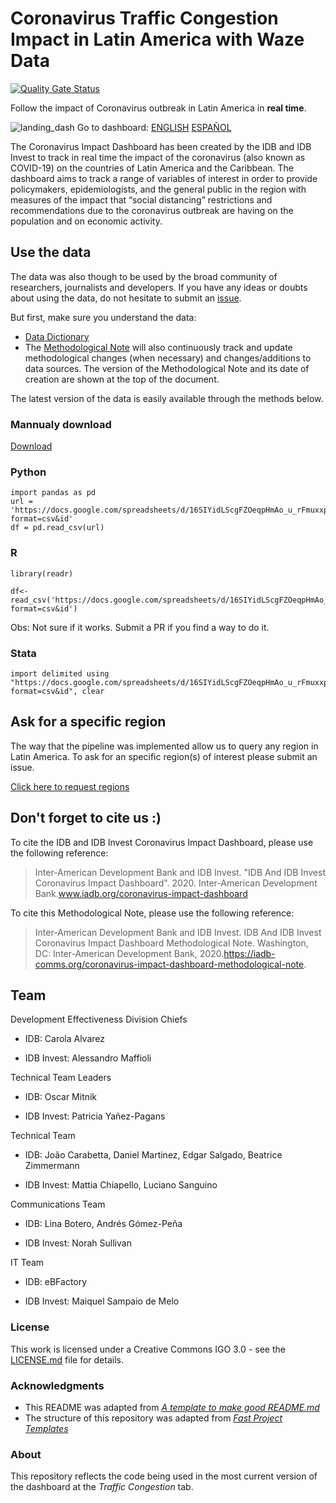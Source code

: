 # Coronavirus Traffic Congestion Impact in Latin America with Waze Data

[![Quality Gate Status](https://sonarcloud.io/api/project_badges/measure?project=EL-BID_Covid-19-Traffic-Impact-Dashboard&metric=alert_status)](https://sonarcloud.io/dashboard?id=EL-BID_Covid-19-Traffic-Impact-Dashboard)

Follow  the impact of Coronavirus outbreak in Latin America in **real time**. 

![landing_dash](https://github.com/EL-BID/Covid-19-Traffic-Impact-Dashboard/blob/master/imgs/dashboard_landing.png?raw=true)
Go to dashboard: [ENGLISH](https://www.iadb.org/en/topics-effectiveness-improving-lives/coronavirus-impact-dashboard)
[ESPAÑOL](https://www.iadb.org/es/topics-effectiveness-improving-lives/coronavirus-impact-dashboard)

The Coronavirus Impact Dashboard has been created by the IDB and IDB Invest to track in real
time the impact of the coronavirus (also known as COVID-19) on the countries of Latin America
and the Caribbean. The dashboard aims to track a range of variables of interest in order to provide
policymakers, epidemiologists, and the general public in the region with measures of the impact
that “social distancing” restrictions and recommendations due to the coronavirus outbreak are
having on the population and on economic activity.

## Use the data

The data was also though to be used by the broad community of researchers, journalists and developers. If you have any ideas or doubts about using the data, do not hesitate to submit an [issue](https://github.com/EL-BID/IDB-IDB-Invest-Coronavirus-Impacto-Dashboard/issues/new).

But first, make sure you understand the data:
- [Data Dictionary](docs/Data%20Dictionary.md)
- The [Methodological Note](https://iadb-comms.org/COVID19-Impact-Dashboard-Methodological-Note)  will also continuously track and update methodological changes (when necessary) and changes/additions to data sources. The version of the Methodological Note and its date of creation are shown at the top of the document.

The latest version of the data is easily available through the methods below.

### Mannualy download

[Download](https://docs.google.com/spreadsheets/d/16SIYidLScgFZOeqpHmAo_u_rFmuxxpCCWeRAXSDOT3I/export?format=csv&id)

### Python

```
import pandas as pd
url = 'https://docs.google.com/spreadsheets/d/16SIYidLScgFZOeqpHmAo_u_rFmuxxpCCWeRAXSDOT3I/export?format=csv&id'
df = pd.read_csv(url)
```

### R

```
library(readr)

df<-read_csv('https://docs.google.com/spreadsheets/d/16SIYidLScgFZOeqpHmAo_u_rFmuxxpCCWeRAXSDOT3I/export?format=csv&id')
```
Obs: Not sure if it works. Submit a PR if you find a way to do it.

### Stata

```
import delimited using "https://docs.google.com/spreadsheets/d/16SIYidLScgFZOeqpHmAo_u_rFmuxxpCCWeRAXSDOT3I/export?format=csv&id", clear
```

## Ask for a specific region

The way that the pipeline was implemented allow us to query any region in Latin
America. To ask for an specific region(s) of interest please submit an issue.

[Click here to request regions](https://github.com/EL-BID/IDB-IDB-Invest-Coronavirus-Impacto-Dashboard/issues/new?assignees=JoaoCarabetta&labels=enhancement&template=region-request.md&title=%5BRegion+Request%5D+%3Cadd+short+description%3E)

## Don't forget to cite us :)

To cite the IDB and IDB Invest Coronavirus Impact Dashboard, please use the following reference:

> Inter-American Development Bank and IDB Invest. "IDB And IDB Invest Coronavirus Impact Dashboard". 2020. Inter-American Development Bank.www.iadb.org/coronavirus-impact-dashboard

To cite this Methodological Note, please use the following reference: 

> Inter-American Development Bank and IDB Invest. IDB And IDB Invest Coronavirus Impact Dashboard Methodological Note. Washington, DC: Inter-American Development Bank, 2020.https://iadb-comms.org/coronavirus-impact-dashboard-methodological-note.

## Team 

Development Effectiveness Division Chiefs 

- IDB: Carola Alvarez 

- IDB Invest: Alessandro Maffioli 

Technical Team Leaders 

- IDB: Oscar Mitnik 

- IDB Invest: Patricia Yañez-Pagans 

Technical Team 

- IDB: João Carabetta, Daniel Martinez, Edgar Salgado, Beatrice Zimmermann 

- IDB Invest: Mattia Chiapello, Luciano Sanguino

Communications Team 

- IDB: Lina Botero, Andrés Gómez-Peña 

- IDB Invest: Norah Sullivan 

IT Team 

- IDB: eBFactory  

- IDB Invest: Maiquel Sampaio de Melo 

### License

This work is licensed under a Creative Commons IGO 3.0 - see the [LICENSE.md](LICENSE.md) file for details.

### Acknowledgments

* This README was adapted from [*A template to make good README.md*](https://gist.github.com/PurpleBooth/109311bb0361f32d87a2)
* The structure of this repository was adapted from [*Fast Project Templates*](https://github.com/JoaoCarabetta/project-templates)

### About
This repository reflects the code being used in the most current version of the dashboard at the *Traffic Congestion* tab.
